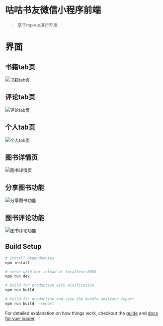 # 咕咕书友微信小程序前端

> 基于mpvue进行开发

# 界面
## 书籍tab页
![书籍tab页](https://i.imgur.com/V8BYKtQ.png)
## 评论tab页
![评论tab页](https://i.imgur.com/RzU1BGS.png)
## 个人tab页
![个人tab页](https://i.imgur.com/H8qB1nE.png)
## 图书详情页
![图书详情页](https://i.imgur.com/doIZlWB.png)
## 分享图书功能
![分享图书功能](https://i.imgur.com/bilScCz.png)
## 图书评论功能
![图书评论功能](https://i.imgur.com/NciilyM.png)
## Build Setup

``` bash
# install dependencies
npm install

# serve with hot reload at localhost:8080
npm run dev

# build for production with minification
npm run build

# build for production and view the bundle analyzer report
npm run build --report
```

For detailed explanation on how things work, checkout the [guide](http://vuejs-templates.github.io/webpack/) and [docs for vue-loader](http://vuejs.github.io/vue-loader).

